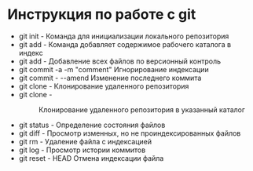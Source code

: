 # Инструкция по работе с git
* git init - Команда для инициализации локального репозитория
* git add - Команда добавляет содержимое рабочего каталога в индекс
* git add - Добавление всех файлов по версионный контроль
* git commit -a -m "comment" Игнорирование индексации
* git commit - --amend Изменение последнего коммита
* git clone - <remote> Клонирование удаленного репозитория
* git clone - <remote> <dir> Клонирование удаленного репозитория в указанный каталог
* git status - Определение состояния файлов
* git diff - Просмотр изменных, но не проиндексированных файлов
* git rm <file> - Удаление файла с индексацией
* git log - Просмотр истории коммитов
* git reset - HEAD <file> Отмена индексации файла